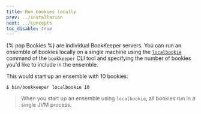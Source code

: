 ```yaml
---
title: Run bookies locally
prev: ../installation
next: ../concepts
toc_disable: true
---
```


{% pop Bookies %} are individual BookKeeper servers. You can run an ensemble of bookies locally on a single machine using the [`localbookie`](../../reference/cli#bookkeeper-localbookie) command of the `bookkeeper` CLI tool and specifying the number of bookies you'd like to include in the ensemble.

This would start up an ensemble with 10 bookies:

```shell
$ bin/bookkeeper localbookie 10
```

> When you start up an ensemble using `localbookie`, all bookies run in a single JVM process.
